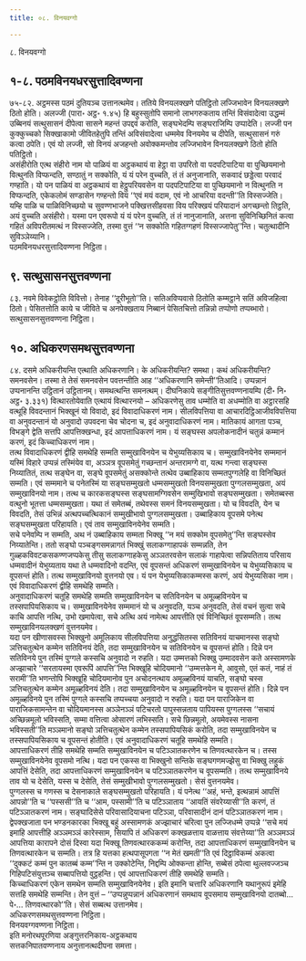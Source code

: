 ```yaml
---
title: ०८. विनयवग्गो

---
```

८. विनयवग्गो  


## १-८. पठमविनयधरसुत्तादिवण्णना

७५-८२. अट्ठमस्स पठमं दुतियञ्च उत्तानत्थमेव। ततिये विनयलक्खणे पतिट्ठितो लज्जिभावेन विनयलक्खणे ठितो होति। अलज्जी (पारा॰ अट्ठ॰ १.४५) हि बहुस्सुतोपि समानो लाभगरुकताय तन्तिं विसंवादेत्वा उद्धम्मं उब्बिनयं सत्थुसासनं दीपेत्वा सासने महन्तं उपद्दवं करोति, सङ्घभेदम्पि सङ्घराजिम्पि उप्पादेति। लज्जी पन कुक्कुच्चको सिक्खाकामो जीवितहेतुपि तन्तिं अविसंवादेत्वा धम्ममेव विनयमेव च दीपेति, सत्थुसासनं गरुं कत्वा ठपेति। एवं यो लज्जी, सो विनयं अजहन्तो अवोक्कमन्तोव लज्जिभावेन विनयलक्खणे ठितो होति पतिट्ठितो।  
असंहीरोति एत्थ संहीरो नाम यो पाळियं वा अट्ठकथायं वा हेट्ठा वा उपरितो वा पदपटिपाटिया वा पुच्छियमानो वित्थुनति विप्फन्दति, सण्ठातुं न सक्कोति, यं यं परेन वुच्चति, तं तं अनुजानाति, सकवादं छड्डेत्वा परवादं गण्हाति। यो पन पाळियं वा अट्ठकथायं वा हेट्ठुपरियवसेन वा पदपटिपाटिया वा पुच्छियमानो न वित्थुनति न विप्फन्दति, एकेकलोमं सण्डासेन गण्हन्तो विय ‘‘एवं मयं वदाम, एवं नो आचरिया वदन्ती’’ति विस्सज्जेति। यम्हि पाळि च पाळिविनिच्छयो च सुवण्णभाजने पक्खित्तसीहवसा विय परिक्खयं परियादानं अगच्छन्तो तिट्ठति, अयं वुच्चति असंहीरो। यस्मा पन एवरूपो यं यं परेन वुच्चति, तं तं नानुजानाति, अत्तना सुविनिच्छिनितं कत्वा गहितं अविपरीतमत्थं न विस्सज्जेति, तस्मा वुत्तं ‘‘न सक्कोति गहितग्गहणं विस्सज्जापेतु’’न्ति। चतुत्थादीनि सुविञ्ञेय्यानि।  
पठमविनयधरसुत्तादिवण्णना निट्ठिता।  


## ९. सत्थुसासनसुत्तवण्णना

८३. नवमे विवेकट्ठोति विवित्तो। तेनाह ‘‘दूरीभूतो’’ति। सतिअविप्पवासे ठितोति कम्मट्ठाने सतिं अविजहित्वा ठितो। पेसितत्तोति काये च जीविते च अनपेक्खताय निब्बानं पेसितचित्तो तन्निन्नो तप्पोणो तप्पब्भारो।  
सत्थुसासनसुत्तवण्णना निट्ठिता।  


## १०. अधिकरणसमथसुत्तवण्णना

८४. दसमे अधिकरीयन्ति एत्थाति अधिकरणानि। के अधिकरीयन्ति? समथा। कथं अधिकरीयन्ति? समनवसेन। तस्मा ते तेसं समनवसेन पवत्तन्तीति आह ‘‘अधिकरणानि समेन्ती’’तिआदि। उप्पन्नानं उप्पनानन्ति उट्ठितानं उट्ठितानम्। समथत्थन्ति समनत्थम्। दीघनिकाये सङ्गीतिसुत्तवण्णनायम्पि (दी॰ नि॰ अट्ठ॰ ३.३३१) वित्थारतोयेवाति एत्थायं वित्थारनयो – अधिकरणेसु ताव धम्मोति वा अधम्मोति वा अट्ठारसहि वत्थूहि विवदन्तानं भिक्खूनं यो विवादो, इदं विवादाधिकरणं नाम। सीलविपत्तिया वा आचारदिट्ठिआजीवविपत्तिया वा अनुवदन्तानं यो अनुवादो उपवदना चेव चोदना च, इदं अनुवादाधिकरणं नाम। मातिकायं आगता पञ्च, विभङ्गे द्वेति सत्तपि आपत्तिक्खन्धा, इदं आपत्ताधिकरणं नाम। यं सङ्घस्स अपलोकनादीनं चतुन्नं कम्मानं करणं, इदं किच्चाधिकरणं नाम।  
तत्थ विवादाधिकरणं द्वीहि समथेहि सम्मति सम्मुखाविनयेन च येभुय्यसिकाय च। सम्मुखाविनयेनेव सम्ममानं यस्मिं विहारे उप्पन्नं तस्मिंयेव वा, अञ्ञत्र वूपसमेतुं गच्छन्तानं अन्तरामग्गे वा, यत्थ गन्त्वा सङ्घस्स निय्यातितं, तत्थ सङ्घेन वा, सङ्घे वूपसमेतुं असक्कोन्ते तत्थेव उब्बाहिकाय सम्मतपुग्गलेहि वा विनिच्छितं सम्मति। एवं सम्ममाने च पनेतस्मिं या सङ्घसम्मुखतो धम्मसम्मुखतो विनयसम्मुखता पुग्गलसम्मुखता, अयं सम्मुखाविनयो नाम। तत्थ च कारकसङ्घस्स सङ्घसामग्गिवसेन सम्मुखिभावो सङ्घसम्मुखता। समेतब्बस्स वत्थुनो भूतत्ता धम्मसम्मुखता। यथा तं समेतब्बं, तथेवस्स समनं विनयसम्मुखता। यो च विवदति, येन च विवदति, तेसं उभिन्नं अत्थपच्चत्थिकानं सम्मुखीभावो पुग्गलसम्मुखता। उब्बाहिकाय वूपसमे पनेत्थ सङ्घसम्मुखता परिहायति। एवं ताव सम्मुखाविनयेनेव सम्मति।  
सचे पनेवम्पि न सम्मति, अथ नं उब्बाहिकाय सम्मता भिक्खू ‘‘न मयं सक्कोम वूपसमेतु’’न्ति सङ्घस्सेव निय्यातेन्ति। ततो सङ्घो पञ्चङ्गसमन्नागतं भिक्खुं सलाकग्गाहापकं सम्मन्नति, तेन गुळ्हकविवटकसकण्णजप्पकेसु तीसु सलाकग्गाहकेसु अञ्ञतरवसेन सलाकं गाहापेत्वा सन्निपतिताय परिसाय धम्मवादीनं येभुय्यताय यथा ते धम्मवादिनो वदन्ति, एवं वूपसन्तं अधिकरणं सम्मुखाविनयेन च येभुय्यसिकाय च वूपसन्तं होति। तत्थ सम्मुखाविनयो वुत्तनयो एव। यं पन येभुय्यसिकाकम्मस्स करणं, अयं येभुय्यसिका नाम। एवं विवादाधिकरणं द्वीहि समथेहि सम्मति।  
अनुवादाधिकरणं चतूहि समथेहि सम्मति सम्मुखाविनयेन च सतिविनयेन च अमूळ्हविनयेन च तस्सपापियसिकाय च। सम्मुखाविनयेनेव सम्ममानं यो च अनुवदति, यञ्च अनुवदति, तेसं वचनं सुत्वा सचे काचि आपत्ति नत्थि, उभो खमापेत्वा, सचे अत्थि अयं नामेत्थ आपत्तीति एवं विनिच्छितं वूपसम्मति। तत्थ सम्मुखाविनयलक्खणं वुत्तनयमेव।  
यदा पन खीणासवस्स भिक्खुनो अमूलिकाय सीलविपत्तिया अनुद्धंसितस्स सतिविनयं याचमानस्स सङ्घो ञत्तिचतुत्थेन कम्मेन सतिविनयं देति, तदा सम्मुखाविनयेन च सतिविनयेन च वूपसन्तं होति। दिन्ने पन सतिविनये पुन तस्मिं पुग्गले कस्सचि अनुवादो न रुहति। यदा उम्मत्तको भिक्खु उम्मादवसेन कते अस्सामणके अज्झाचारे ‘‘सरतायस्मा एवरूपिं आपत्ति’’न्ति भिक्खूहि चोदियमानो ‘‘उम्मत्तकेन मे, आवुसो, एतं कतं, नाहं तं सरामी’’ति भणन्तोपि भिक्खूहि चोदियमानोव पुन अचोदनत्थाय अमूळ्हविनयं याचति, सङ्घो चस्स ञत्तिचतुत्थेन कम्मेन अमूळ्हविनयं देति। तदा सम्मुखाविनयेन च अमूळ्हविनयेन च वूपसन्तं होति। दिन्ने पन अमूळ्हविनये पुन तस्मिं पुग्गले कस्सचि तप्पच्चया अनुवादो न रुहति। यदा पन पाराजिकेन वा पाराजिकसामन्तेन वा चोदियमानस्स अञ्ञेनञ्ञं पटिचरतो पापुस्सन्नताय पापियस्स पुग्गलस्स ‘‘सचायं अच्छिन्नमूलो भविस्सति, सम्मा वत्तित्वा ओसारणं लभिस्सति। सचे छिन्नमूलो, अयमेवस्स नासना भविस्सती’’ति मञ्ञमानो सङ्घो ञत्तिचतुत्थेन कम्मेन तस्सपापियसिकं करोति, तदा सम्मुखाविनयेन च तस्सपापियसिकाय च वूपसन्तं होतीति। एवं अनुवादाधिकरणं चतूहि समथेहि सम्मति।  
आपत्ताधिकरणं तीहि समथेहि सम्मति सम्मुखाविनयेन च पटिञ्ञातकरणेन च तिणवत्थारकेन च। तस्स सम्मुखाविनयेनेव वूपसमो नत्थि। यदा पन एकस्स वा भिक्खुनो सन्तिके सङ्घगणमज्झेसु वा भिक्खु लहुकं आपत्तिं देसेति, तदा आपत्ताधिकरणं सम्मुखाविनयेन च पटिञ्ञातकरणेन च वूपसम्मति। तत्थ सम्मुखाविनये ताव यो च देसेति, यस्स च देसेति, तेसं सम्मुखीभावो पुग्गलसम्मुखतो। सेसं वुत्तनयमेव।  
पुग्गलस्स च गणस्स च देसनाकाले सङ्घसम्मुखतो परिहायति। यं पनेत्थ ‘‘अहं, भन्ते, इत्थन्नामं आपत्तिं आपन्नो’’ति च ‘‘पस्ससी’’ति च ‘‘आम, पस्सामी’’ति च पटिञ्ञाताय ‘‘आयतिं संवरेय्यासी’’ति करणं, तं पटिञ्ञातकरणं नाम। सङ्घादिसेसे परिवासादियाचना पटिञ्ञा, परिवासादीनं दानं पटिञ्ञातकरणं नाम।  
द्वेपक्खजाता पन भण्डनकारका भिक्खू बहुं अस्सामणकं अज्झाचारं चरित्वा पुन लज्जिधम्मे उप्पन्ने ‘‘सचे मयं इमाहि आपत्तीहि अञ्ञमञ्ञं कारेस्साम, सियापि तं अधिकरणं कक्खळत्ताय वाळत्ताय संवत्तेय्या’’ति अञ्ञमञ्ञं आपत्तिया कारापने दोसं दिस्वा यदा भिक्खू तिणवत्थारककम्मं करोन्ति, तदा आपत्ताधिकरणं सम्मुखाविनयेन च तिणवत्थारकेन च सम्मति। तत्र हि यत्तका हत्थपासूपगता ‘‘न मेतं खमती’’ति एवं दिट्ठाविकम्मं अकत्वा ‘‘दुक्कटं कम्मं पुन कातब्बं कम्म’’न्ति न उक्कोटेन्ति, निद्दम्पि ओक्कन्ता होन्ति, सब्बेसं ठपेत्वा थुल्लवज्जञ्च गिहिपटिसंयुत्तञ्च सब्बापत्तियो वुट्ठहन्ति। एवं आपत्ताधिकरणं तीहि समथेहि सम्मति।  
किच्चाधिकरणं एकेन समथेन सम्मति सम्मुखाविनयेनेव। इति इमानि चत्तारि अधिकरणानि यथानुरूपं इमेहि सत्तहि समथेहि सम्मन्ति। तेन वुत्तं – ‘‘उप्पन्नुप्पन्नानं अधिकरणानं समथाय वूपसमाय सम्मुखाविनयो दातब्बो…पे॰… तिणवत्थारको’’ति। सेसं सब्बत्थ उत्तानमेव।  
अधिकरणसमथसुत्तवण्णना निट्ठिता।  
विनयवग्गवण्णना निट्ठिता।  
इति मनोरथपूरणिया अङ्गुत्तरनिकाय-अट्ठकथाय  
सत्तकनिपातवण्णनाय अनुत्तानत्थदीपना समत्ता।  